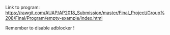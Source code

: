 Link to program:
https://rawgit.com/AUAP/AP2018_Submission/master/Final_Project/Group%208/Final/Program/empty-example/index.html

Remember to disable adblocker !
